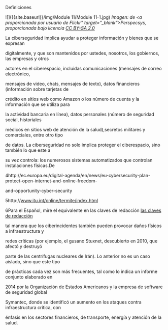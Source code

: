 Definiciones

![]({{site.baseurl}}/img/Module 11/Module 11-1.jpg)
*Imagen: de <a proporcionada por usuario de Flickr" target="_blank">Perspecsys</a>, proporcionada bajo licencia <a href="https://creativecommons.org/licenses/by-sa/2.0/" target="_blank">CC BY-SA 2.0</a>*

La ciberseguridad implica ayudar a proteger información y bienes que se expresan 

digitalmente, y que son mantenidos por ustedes, nosotros, los gobiernos, las empresas y otros 

actores en el ciberespacio, incluidas comunicaciones (mensajes de correo electrónico, 

mensajes de video, chats, mensajes de texto), datos financieros (información sobre tarjetas de 

crédito en sitios web como Amazon o los número de cuenta y la información que se utiliza para 

la actividad bancaria en línea), datos personales (número de seguridad social, historiales 

médicos en sitios web de atención de la salud),secretos militares y comerciales, entre otro tipo 

de datos. La ciberseguridad no solo implica proteger el ciberespacio, sino también lo que este a 

su vez controla: los numerosos sistemas automatizados que controlan instalaciones físicas.De 

4http://ec.europa.eu/digital-agenda/en/news/eu-cybersecurity-plan-protect-open-internet-and-online-freedom-

and-opportunity-cyber-security

5http://www.itu.int/online/termite/index.html

6Para el Español, mire el equivalente en las claves de redacción <a href=“” target=“_blankhttp://www.fundeu.es/recomendacion/seguridad-en-internet-claves-de-redaccion/”> las claves de redacción </a>

tal manera que los ciberincidentes también pueden provocar daños físicos a infraestructura y 

redes críticas (por ejemplo, el gusano Stuxnet, descubierto en 2010, que afectó y destruyó 

parte de las centrífugas nucleares de Irán). Lo anterior no es un caso aislado, sino que este tipo 

de prácticas cada vez son más frecuentes, tal como lo indica un informe conjunto elaborado en 

2014 por la Organización de Estados Americanos y la empresa de software de seguridad global 

Symantec, donde se identificó un aumento en los ataques contra infraestructura crítica, con 

énfasis en los sectores financieros, de transporte, energía y atención de la salud.
